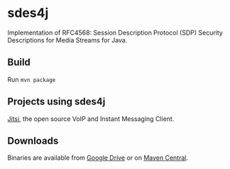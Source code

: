 sdes4j
======
Implementation of RFC4568: Session Description Protocol (SDP) Security Descriptions for Media Streams for Java.

Build
-----
Run `mvn package`

Projects using sdes4j
---------------------
[Jitsi](https://jitsi.org), the open source VoIP and Instant Messaging Client.

Downloads
---------
Binaries are available from [Google Drive](https://drive.google.com/folderview?id=0BwiF7kZbHitaa2JkV1RrOWk0blk&usp=sharing)
or on [Maven Central](http://search.maven.org/#search%7Cgav%7C1%7Cg%3A%22ch.imvs%22%20AND%20a%3A%22sdes4j%22).
